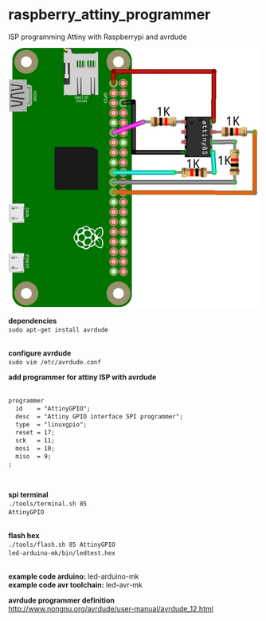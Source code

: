 # raspberry_attiny_programmer

ISP programming Attiny with Raspberrypi and avrdude<br>

![alt tag](https://github.com/kashimAstro/raspberry_attiny_programmer/blob/master/gpio-attiny85.jpg)

<b>dependencies</b><br>
<code>sudo apt-get install avrdude</code>

<br>
<b>configure avrdude</b><br>
<code>sudo vim /etc/avrdude.conf</code>

<b>add programmer for attiny ISP with avrdude</b><br>
<pre><code>
programmer
  id    = "AttinyGPIO";
  desc  = "Attiny GPIO interface SPI programmer";
  type  = "linuxgpio";
  reset = 17;
  sck   = 11;
  mosi  = 10;
  miso  = 9;
;
</code></pre><br>

<b>spi terminal</b> <br>
<code>./tools/terminal.sh 85 AttinyGPIO</code><br><br>

<b>flash hex</b><br>
<code>./tools/flash.sh 85 AttinyGPIO led-arduino-mk/bin/ledtest.hex</code><br><br>

<b>example code arduino:</b> led-arduino-mk<br>
<b>example code avr toolchain:</b> led-avr-mk<br>

<b>avrdude programmer definition</b><br>
http://www.nongnu.org/avrdude/user-manual/avrdude_12.html

